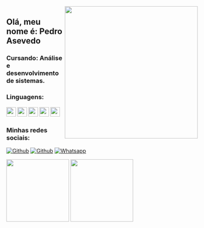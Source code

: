<img align="right" src="https://raw.githubusercontent.com/MicaelliMedeiros/micaellimedeiros/master/image/computer-illustration.png" width="350"/>

## Olá, meu nome é: Pedro Asevedo
### Cursando: Análise e desenvolvimento de sistemas. 

### Linguagens: 

<!--
![Github Html5](https://img.shields.io/badge/HTML5-E34F26?style=for-the-badge&logo=html5&logoColor=white)
![Github css3](https://img.shields.io/badge/CSS3-1572B6?style=for-the-badge&logo=css3&logoColor=white)
![Github JavaScript](https://img.shields.io/badge/JavaScript-F7DF1E?style=for-the-badge&logo=javascript&logoColor=black)
![Github java](https://img.shields.io/badge/Java-0177B3?style=for-the-badge&logo=java&logoColor=white)
-->
<code><img height="25" src="https://img.shields.io/badge/HTML5-E34C26?style=for-the-badge&logo=html5&logoColor=white"></code>
<code><img height="25" src="https://img.shields.io/badge/CSS3-563D7C?style=for-the-badge&logo=css3&logoColor=white"></code>
<code><img height="25" src="https://img.shields.io/badge/JavaScript-F1E05A?style=for-the-badge&logo=javascript&logoColor=black"></code>
<code><img height="25" src="https://img.shields.io/badge/Java-B07219?style=for-the-badge&logo=java&logoColor=white"></code>
<code><img height="25" src="https://img.shields.io/badge/Android-94C248?style=for-the-badge&logo=android&logoColor=white"></code>

### Minhas redes sociais:

[![Github](https://img.shields.io/badge/LinkedIn-0077B5?style=for-the-badge&logo=linkedin&logoColor=white&link=https://www.linkedin.com/in/pedro-asevedo-065a61201/)](https://www.linkedin.com/in/pedro-asevedo-065a61201/)
[![Github](https://img.shields.io/badge/GitHub-100000?style=for-the-badge&logo=github&logoColor=white&link=https://github.com//objpedro/)](https://github.com/objpedro)
[![Whatsapp](https://img.shields.io/badge/whatsapp-00FA9A?style=for-the-badge&logo=whatsapp&logoColor=white&link=https://murilo-farias.netlify.app/)](https://api.whatsapp.com/send?phone=5585987895918&text=&source=&data=&app_absent=)<br>

<!-- Meus Status -->
<div align="left">
<img height="165em" src="https://github-readme-stats.vercel.app/api/top-langs/?username=objpedro&exclude_repo=KNN-Image-Classification&show_icons=true&hide_border=true&layout=compact&langs_count=8&theme=tokyonight"/>	
<img height="165em" src="https://github-readme-stats.vercel.app/api?username=objpedro&show_icons=true&hide_border=true&count_private=true&include_all_commits=true&theme=tokyonight" />
</div><br>

<!--
![Snake animation](https://github.com/wellingtoncarneirobarbosa/wellingtoncarneirobarbosa/blob/output/github-contribution-grid-snake.svg)

<p align="center">
 Quantidade de visitas no meu perfil desde: 20/09/2021 🕵️ <br></p>
<p align="center"> 
   <img alingn="center" src="https://profile-counter.glitch.me/objpedro/count.svg" /></p>
<p align="center">
Obrigado e volte sempre 😄
</p>
-->
